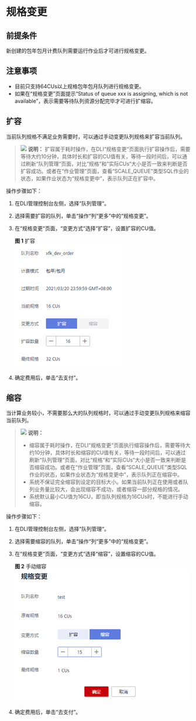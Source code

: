 # 规格变更<a name="dli_01_0484"></a>

## 前提条件<a name="section93461821194314"></a>

新创建的包年包月计费队列需要运行作业后才可进行规格变更。

## 注意事项<a name="section124281747104415"></a>

-   目前只支持64CUs以上规格包年包月队列进行规格变更。
-   如果在“规格变更”页面提示“Status of queue xxx is assigning, which is not available”，表示需要等待队列资源分配完毕才可进行扩缩容。

## 扩容<a name="section1889631562717"></a>

当前队列规格不满足业务需要时，可以通过手动变更队列规格来扩容当前队列。

>![](public_sys-resources/icon-note.gif) **说明：** 
>扩容属于耗时操作，在DLI“规格变更“页面执行扩容操作后，需要等待大约10分钟，具体时长和扩容的CU值有关，等待一段时间后，可以通过刷新“队列管理“页面，对比“规格“和“实际CUs“大小是否一致来判断是否扩容成功。或者在“作业管理”页面，查看“SCALE\_QUEUE”类型SQL作业的状态，如果作业状态为“规格变更中”，表示队列正在扩容中。

操作步骤如下：

1.  在DLI管理控制台左侧，选择“队列管理“。
2.  选择需要扩容的队列，单击“操作“列“更多”中的“规格变更”。
3.  在“规格变更“页面，“变更方式“选择“扩容”，设置扩容的CU值。

    **图 1**  扩容<a name="fig7709133618314"></a>  
    ![](figures/扩容.png "扩容")

4.  确定费用后，单击“去支付”。

## 缩容<a name="section12713340163517"></a>

当计算业务较小，不需要那么大的队列规格时，可以通过手动变更队列规格来缩容当前队列。

>![](public_sys-resources/icon-note.gif) **说明：** 
>-   缩容属于耗时操作，在DLI“规格变更“页面执行缩容操作后，需要等待大约10分钟，具体时长和缩容的CU值有关，等待一段时间后，可以通过刷新“队列管理“页面，对比“规格“和“实际CUs“大小是否一致来判断是否缩容成功。或者在“作业管理”页面，查看“SCALE\_QUEUE”类型SQL作业的状态，如果作业状态为“规格变更中”，表示队列正在缩容中。
>-   系统不保证完全缩容到设定的目标大小。如果当前队列正在使用或者队列业务量比较大，会出现缩容不成功，或者缩容一部分规格的情况。
>-   系统默认最小CU值为16CU，即当队列规格为16CUs时，不能进行手动缩容。

操作步骤如下：

1.  在DLI管理控制台左侧，选择“队列管理“。
2.  选择需要缩容的队列，单击“操作“列“更多”中的“规格变更”。
3.  在“规格变更“页面，“变更方式“选择“缩容”，设置缩容的CU值。

    **图 2**  手动缩容<a name="fig13314117415"></a>  
    ![](figures/手动缩容.png "手动缩容")

4.  确定费用后，单击“去支付”。

